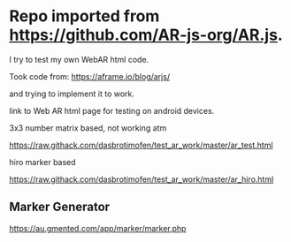# Repo imported from https://github.com/AR-js-org/AR.js.

I try to test my own WebAR html code.

Took code from:
https://aframe.io/blog/arjs/

and trying to implement it to work.


link to Web AR html page for testing on android devices.

3x3 number matrix based, not working atm

https://raw.githack.com/dasbrotimofen/test_ar_work/master/ar_test.html


hiro marker based

https://raw.githack.com/dasbrotimofen/test_ar_work/master/ar_hiro.html




## Marker Generator
https://au.gmented.com/app/marker/marker.php
